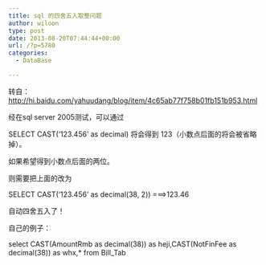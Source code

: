 ```yaml
---
title: sql 的四舍五入取整问题
author: wiloon
type: post
date: 2013-08-20T07:44:44+00:00
url: /?p=5780
categories:
  - DataBase

---
```

转自：<http://hi.baidu.com/yahuudang/blog/item/4c65ab77f758b01fb151b953.html>



经在sql server 2005测试，可以通过



SELECT CAST(&#8216;123.456&#8217; as decimal) 将会得到 123（小数点后面的将会被省略掉）。
  
如果希望得到小数点后面的两位。
  
则需要把上面的改为
  
SELECT CAST(&#8216;123.456&#8217; as decimal(38, 2)) ===>123.46
  
自动四舍五入了！



自己的例子：
  
select CAST(AmountRmb as decimal(38)) as heji,CAST(NotFinFee as decimal(38)) as whx,* from Bill_Tab